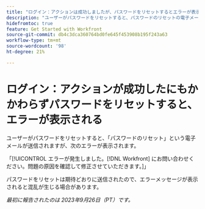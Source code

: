 ```yaml
---
title: "ログイン：アクションは成功しましたが、パスワードをリセットするとエラーが表示されます"
description: "ユーザーがパスワードをリセットすると、パスワードのリセットの電子メールが送信されますが、ユーザーにエラーが表示されます。"
hidefromtoc: true
feature: Get Started with Workfront
source-git-commit: db4c3dca360764bd0fe645f453908b195f243a63
workflow-type: tm+mt
source-wordcount: '98'
ht-degree: 21%

---
```



# ログイン：アクションが成功したにもかかわらずパスワードをリセットすると、エラーが表示される

ユーザーがパスワードをリセットすると、「パスワードのリセット」という電子メールが送信されますが、次のエラーが表示されます。

「[!UICONTROL エラーが発生しました。[!DNL Workfront] にお問い合わせください。問題の原因を確認して修正させていただきます。]」

パスワードをリセットは期待どおりに送信されたので、エラーメッセージが表示されると混乱が生じる場合があります。

_最初に報告されたのは 2023年9月26日（PT）です。_

